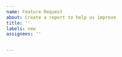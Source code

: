 ```yaml
---
name: Feature Request
about: Create a report to help us improve
title: ''
labels: new
assignees: ''


---
```

